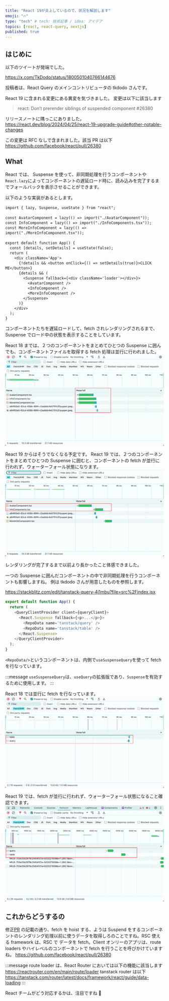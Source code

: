```yaml
---
title: "React 19が炎上しているので、状況を解説します"
emoji: "🔥"
type: "tech" # tech: 技術記事 / idea: アイデア
topics: [react, react-query, nextjs]
published: true
---
```


## はじめに

以下のツイートが発端でした。

https://x.com/TkDodo/status/1800501040766144676

投稿者は、React Query のメインコントリビュータの tkdodo さんです。

React 19 に含まれる変更にある異変を気づきました。
変更は以下に該当します

> react: Don’t prerender siblings of suspended component #26380

リリースノートに隅っこにありました。
https://react.dev/blog/2024/04/25/react-19-upgrade-guide#other-notable-changes

この変更は RFC なしで含まれました。該当 PR は以下
https://github.com/facebook/react/pull/26380

## What

React では、 Suspense を使って、非同期処理を行うコンポーネントや`React.lazy`によってコンポーネントの遅延ロード時に、読み込みを完了するまでフォールバックを表示させることができます。

以下のような実装があるとします。

```ts:App.tsx
import { lazy, Suspense, useState } from "react";

const AvatarComponent = lazy(() => import("./AvatarComponent"));
const InfoComponent = lazy(() => import("./InfoComponents.tsx"));
const MoreInfoComponent = lazy(() => import("./MoreInfoComponent.tsx"));

export default function App() {
  const [details, setDetails] = useState(false);
  return (
    <div className='App'>
      {!details && <button onClick={() => setDetails(true)}>CLICK ME</button>}
      {details && (
        <Suspense fallback={<div className='loader'></div>}>
          <AvatarComponent />
          <InfoComponent />
          <MoreInfoComponent />
        </Suspense>
      )}
    </div>
  );
}

```

コンポーネントたちを遅延ロードして、fetch されレンダリングされるまで、Suspense でロード中の状態を表示することをしています。

React 18 までは、２つのコンポーネントをまとめてひとつの Suspense に囲んでも、コンポーネントファイルを取得する fetch 処理は並行に行われました。
![alt text](/images/d12e231adbde15/1.png)

React 19 からはそうでなくなる予定です。
React 19 では、２つのコンポーネントをまとめてひとつの Suspense に囲むと、コンポーネントの fetch が並行に行われず、ウォーターフォール状態になります。
![alt text](/images/d12e231adbde15/4.png)

レンダリングが完了するまで以前より長かったこと体感できました。

一つの Suspense に囲んだコンポーネントの中で非同期処理を行うコンポーネントも影響しますね。
例は tkdodo さんが用意したものを参照します。

https://stackblitz.com/edit/tanstack-query-4j1mbu?file=src%2Findex.jsx

```ts
export default function App() {
  return (
    <QueryClientProvider client={queryClient}>
      <React.Suspense fallback={<p>...</p>}>
        <RepoData name='tanstack/query' />
        <RepoData name='tanstack/table' />
      </React.Suspense>
    </QueryClientProvider>
  );
}
```

`<RepoData/>`というコンポーネントは、内側で`useSuspenseQuery`を使って fetch を行なっています。

:::message
`useSuspenseQuery`は、`useQuery`の拡張版であり、`Suspense`を有効するために使用します。
:::

React 18 では並行に fetch を行なっています。
![alt text](/images/d12e231adbde15/image.png)

React 19 では、fetch が並行に行われず、ウォーターフォール状態になること確認できます。
![alt text](/images/d12e231adbde15/image2.png)

## これからどうするの

修正[PR](https://github.com/facebook/react/pull/26380) の記載の通り、fetch を hoist する、ようは Suspend をするコンポーネントのレンダリング処理以前に使うデータを取得しろのことですね。RSC 使える framework は、RSC で データを fetch。Client オンリーのアプリは、route loaders やハイレベルのコンポーネントで fetch を行うことを呼びかけていますね。
https://github.com/facebook/react/pull/26380

:::message
route loader は、React Router においては以下の機能に該当します
https://reactrouter.com/en/main/route/loader
tanstack router は以下
https://tanstack.com/router/latest/docs/framework/react/guide/data-loading
:::

React チームがどう対応するかは、注目ですね 👀
